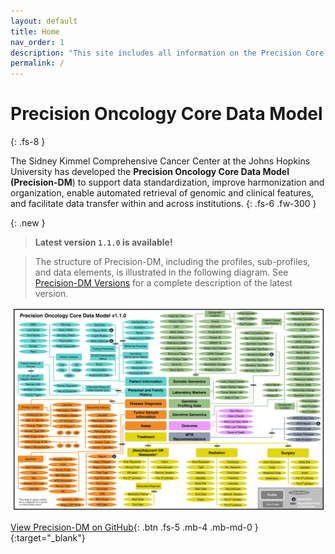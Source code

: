 ```yaml
---
layout: default
title: Home
nav_order: 1
description: "This site includes all information on the Precision Core Data Model developed at JHU"
permalink: /
---
```


# Precision Oncology Core Data Model
{: .fs-8 }

The Sidney Kimmel Comprehensive Cancer Center at the Johns Hopkins University has developed the **Precision Oncology Core Data Model (Precision-DM**) to support data standardization, improve harmonization and organization, enable automated retrieval of genomic and clinical features, and facilitate data transfer within and across institutions.
{: .fs-6 .fw-300 }

{: .new }
> **Latest version `1.1.0` is available!**

> The structure of Precision-DM, including the profiles, sub-profiles, and data elements, is illustrated in the following diagram.
> See [Precision-DM Versions](https://precisiononcology.github.io/Precision-DM/docs/precision_dm_versions/) for a complete description of the latest version.
> 
![](assets/images/DM.jpg)

[View Precision-DM on GitHub](https://github.com/PrecisionOncology/Precision-DM-repo/){: .btn .fs-5 .mb-4 .mb-md-0 }{:target="_blank"}

